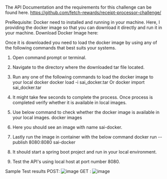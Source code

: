 The API Documentation and the requirements for this challenge can be found here.
https://github.com/fetch-rewards/receipt-processor-challenge/

PreRequisite: Docker need to installed and running in your machine.
Here, I providing the docker image so that you can download it directly and run it in your machine.
Download Docker Image here:

Once it is downloaded you need to load the docker image by using any of the following commands that best suits your systems.
1) Open command prompt or terminal.
2) Navigate to the directory where the downloaded tar file located.
3) Run any one of the following commands to load the docker image to your local docker
   docker load -i sai_docker.tar
    Or
   docker import sai_docker.tar
   
5) It might take few seconds to complete the process. Once process is completed verify whether it is available in local images.
6) Use below command to check whether the docker image is available in your local images.
   docker images
7) Here you should see an image with name sai-docker.
8) Lastly run the image in container with the below command
   docker run --publish 8080:8080 sai-docker
9) It should start a spring boot project and run in your local environment.
10) Test the API's using local host at port number 8080.

Sample Test results 
POST: ![image](https://github.com/sainaveenbysani/receipt_processor/assets/135251127/6afd8352-0227-4b8e-a606-99892d0d0f01)
GET : ![image](https://github.com/sainaveenbysani/receipt_processor/assets/135251127/72c51052-9c9b-4bf3-a82f-4a8d657aecda)




